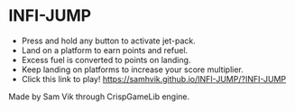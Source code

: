 # INFI-JUMP

* Press and hold any button to activate jet-pack. 
* Land on a platform to earn points and refuel. 
* Excess fuel is converted to points on landing.
* Keep landing on platforms to increase your score multiplier.
* Click this link to play! https://samhvik.github.io/INFI-JUMP/?INFI-JUMP

Made by Sam Vik through CrispGameLib engine.
